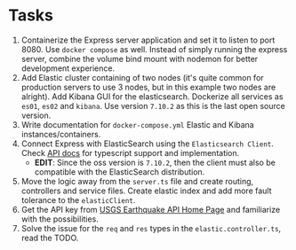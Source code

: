 # Tasks
1. Containerize the Express server application and set it to listen to port 8080. Use `docker compose` as well. Instead of simply running the express server, combine the volume bind mount with nodemon for better development experience.
2. Add Elastic cluster containing of two nodes (it's quite common for production servers to use 3 nodes, but in this example two nodes are alright). Add Kibana GUI for the elasticsearch. Dockerize all services as `es01`, `es02` and `kibana`. Use version `7.10.2` as this is the last open source version.
3. Write documentation for `docker-compose.yml` Elastic and Kibana instances/containers.
4. Connect Express with ElasticSearch using the `Elasticsearch Client`. Check [API docs](https://www.elastic.co/guide/en/elasticsearch/client/javascript-api/current/typescript.html) for typescript support and implementation.
   * **EDIT**: Since the oss version is `7.10.2`, then the client must also be compatible with the ElasticSearch distribution.
5. Move the logic away from the `server.ts` file and create routing, controllers and service files. Create elastic index and add more fault tolerance to the `elasticClient`.
6. Get the API key from [USGS Earthquake API Home Page](https://earthquake.usgs.gov/earthquakes/feed/v1.0/geojson.php) and familiarize with the possibilities.
7. Solve the issue for the `req` and `res` types in the `elastic.controller.ts`, read the TODO.